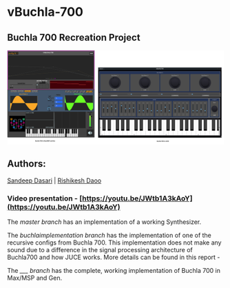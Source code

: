 # vBuchla-700

## Buchla 700 Recreation Project

![Buchla 700 in Max and JUCE](https://github.com/Rishikeshdaoo/vBuchla-700/blob/master/MaxJUCE_Buchla700.png "Buchla 700 in Max and JUCE")

## Authors:
[Sandeep Dasari](https://github.com/sandcobainer/) |
[Rishikesh Daoo](https://github.com/rishikeshdaoo/)

### Video presentation - [https://youtu.be/JWtb1A3kAoY](https://youtu.be/JWtb1A3kAoY)

The *master branch* has an implementation of a working Synthesizer. 

The *buchlaimplementation branch* has the implementation of one of the recursive configs from Buchla 700. This implementation does not make any sound due to a difference in the signal processing architecture of Buchla700 and how JUCE works.
More details can be found in this report - 

The *___ branch* has the complete, working implementation of Buchla 700 in Max/MSP and Gen.

